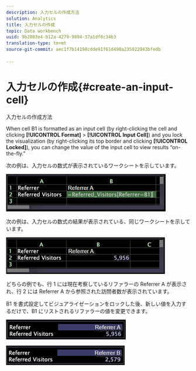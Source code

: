 ```yaml
---
description: 入力セルの作成方法
solution: Analytics
title: 入力セルの作成
topic: Data workbench
uuid: 9b2883e4-b12a-4279-9894-37a1df6c34b3
translation-type: tm+mt
source-git-commit: aec1f7b14198cdde91f61d490a235022943bfedb

---
```



# 入力セルの作成{#create-an-input-cell}

入力セルの作成方法

When cell B1 is formatted as an input cell (by right-clicking the cell and clicking **[!UICONTROL Format]** > **[!UICONTROL Input Cell]**) and you lock the visualization (by right-clicking its top border and clicking **[!UICONTROL Locked]**), you can change the value of the input cell to view results “on-the-fly.”

次の例は、入力セルの数式が表示されているワークシートを示しています。

![](assets/vis_Worksheet_InputCell_formula.png)

次の例は、入力セルの数式の結果が表示されている、同じワークシートを示しています。

![](assets/vis_Worksheet_InputCell.png)

どちらの例でも、行 1 には現在考察しているリファラーの Referrer A が表示され、行 2 には Referrer A から参照された訪問者数が表示されています。

B1 を書式設定してビジュアライゼーションをロックした後、新しい値を入力するだけで、B1 にリストされるリファラーの値を変更できます。

![](assets/vis_Worksheet_InputCell_locked.png)

![](assets/vis_Worksheet_InputCell_locked_changed.png)

